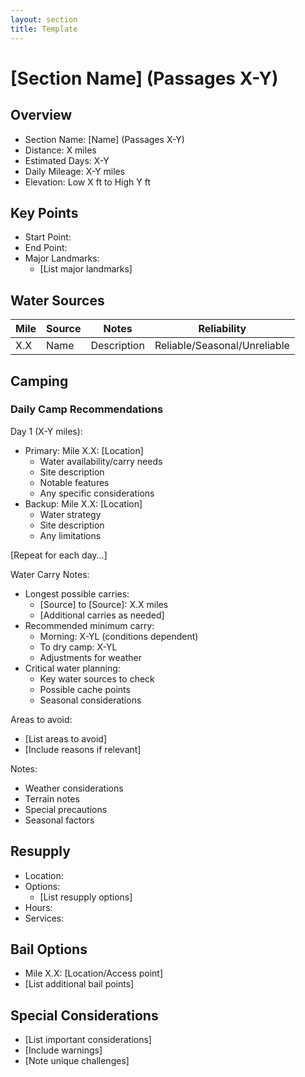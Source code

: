 ```yaml
---
layout: section
title: Template
---
```


# [Section Name] (Passages X-Y)
## Overview
- Section Name: [Name] (Passages X-Y)
- Distance: X miles
- Estimated Days: X-Y
- Daily Mileage: X-Y miles
- Elevation: Low X ft to High Y ft

## Key Points
- Start Point: 
- End Point: 
- Major Landmarks:
  - [List major landmarks]

## Water Sources
| Mile | Source | Notes | Reliability |
|------|---------|-------|-------------|
| X.X | Name | Description | Reliable/Seasonal/Unreliable |

## Camping
### Daily Camp Recommendations
Day 1 (X-Y miles):
- Primary: Mile X.X: [Location]
  - Water availability/carry needs
  - Site description
  - Notable features
  - Any specific considerations
- Backup: Mile X.X: [Location]
  - Water strategy
  - Site description
  - Any limitations

[Repeat for each day...]

Water Carry Notes:
- Longest possible carries:
  - [Source] to [Source]: X.X miles
  - [Additional carries as needed]
- Recommended minimum carry:
  - Morning: X-YL (conditions dependent)
  - To dry camp: X-YL
  - Adjustments for weather
- Critical water planning:
  - Key water sources to check
  - Possible cache points
  - Seasonal considerations

Areas to avoid:
- [List areas to avoid]
- [Include reasons if relevant]

Notes:
- Weather considerations
- Terrain notes
- Special precautions
- Seasonal factors

## Resupply
- Location:
- Options:
  - [List resupply options]
- Hours:
- Services:

## Bail Options
- Mile X.X: [Location/Access point]
- [List additional bail points]

## Special Considerations
- [List important considerations]
- [Include warnings]
- [Note unique challenges] 